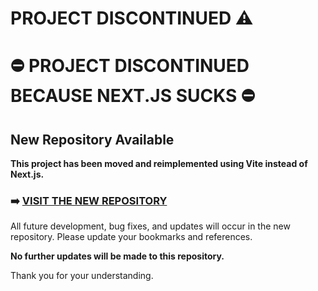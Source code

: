 # PROJECT DISCONTINUED ⚠️

# **⛔ PROJECT DISCONTINUED BECAUSE NEXT.JS SUCKS ⛔**

## New Repository Available

**This project has been moved and reimplemented using Vite instead of Next.js.**

### ➡️ **[VISIT THE NEW REPOSITORY](https://github.com/Gyaanendra/ias-irco-website-vite)**

All future development, bug fixes, and updates will occur in the new repository. Please update your bookmarks and references.

**No further updates will be made to this repository.**

Thank you for your understanding.
